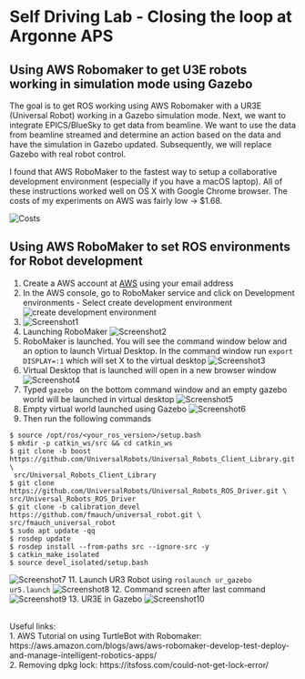 # Self Driving Lab - Closing the loop at Argonne APS


## Using AWS Robomaker to get U3E robots working in simulation mode using Gazebo

The goal is to get ROS working using AWS Robomaker with a UR3E (Universal Robot) working in a Gazebo simulation mode. Next, we want to integrate EPICS/BlueSky to get data from beamline. We want to use the data from beamline streamed and determine an action based on the data and have the simulation in Gazebo updated. Subsequently, we will replace Gazebo with real robot control.

I found that AWS RoboMaker to the fastest way to setup a collaborative development environment (especially if you have a macOS laptop). All of these instructions worked well on OS X with Google Chrome browser. The costs of my experiments on AWS was fairly low -> $1.68.

![Costs](images/13.png)

## Using AWS RoboMaker to set ROS environments for Robot development

1. Create a AWS account at [AWS](https://aws.amazon.com) using your email address
2. In the AWS console, go to RoboMaker service and click on Development environments - Select create development environment ![create development environment](images/Robomaker1.png)
3. ![Screenshot1](images/2.png) 
4. Launching RoboMaker ![Screenshot2](images/3.png)
5. RoboMaker is launched. You will see the command window below and an option to launch Virtual Desktop. In the command window run ```export DISPLAY=:1```  which will set X to the virtual desktop ![Screenshot3](images/4.png)
7. Virtual Desktop that is launched will open in a new browser window  ![Screenshot4](images/5.png)
8. Typed ```gazebo ``` on the bottom command window and an empty gazebo world will be launched in virtual desktop ![Screenshot5](images/6.png)
9. Empty virtual world launched using Gazebo ![Screenshot6](images/7.png)
10. Then run the following commands
```
$ source /opt/ros/<your_ros_version>/setup.bash
$ mkdir -p catkin_ws/src && cd catkin_ws
$ git clone -b boost https://github.com/UniversalRobots/Universal_Robots_Client_Library.git \
 src/Universal_Robots_Client_Library
$ git clone https://github.com/UniversalRobots/Universal_Robots_ROS_Driver.git \
src/Universal_Robots_ROS_Driver
$ git clone -b calibration_devel https://github.com/fmauch/universal_robot.git \
src/fmauch_universal_robot
$ sudo apt update -qq
$ rosdep update
$ rosdep install --from-paths src --ignore-src -y
$ catkin_make_isolated
$ source devel_isolated/setup.bash
```
![Screenshot7](images/8.png)
11. Launch UR3 Robot using ```roslaunch ur_gazebo ur5.launch``` ![Screenshot8](images/9.png)
12. Command screen after last command ![Screenshot9](images/10.png)
13. UR3E in Gazebo ![Screenshot10](images/11.png)




<br>
Useful links:<br>
1. AWS Tutorial on using TurtleBot with Robomaker: https://aws.amazon.com/blogs/aws/aws-robomaker-develop-test-deploy-and-manage-intelligent-robotics-apps/ <br>
2. Removing dpkg lock: https://itsfoss.com/could-not-get-lock-error/

